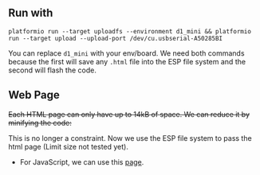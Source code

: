 ## Run with

`platformio run --target uploadfs --environment d1_mini && platformio run --target upload --upload-port /dev/cu.usbserial-A50285BI`

You can replace `d1_mini` with your env/board.
We need both commands because the first will save any `.html` file into the ESP file system and the second will flash the code.

## Web Page

<s> Each HTML page can only have up to 14kB of space. We can reduce it by minifying the code: </s>

This is no longer a constraint. Now we use the ESP file system to pass the html page (Limit size not tested yet).

 - For JavaScript, we can use this [page](https://www.toptal.com/developers/javascript-minifier).


